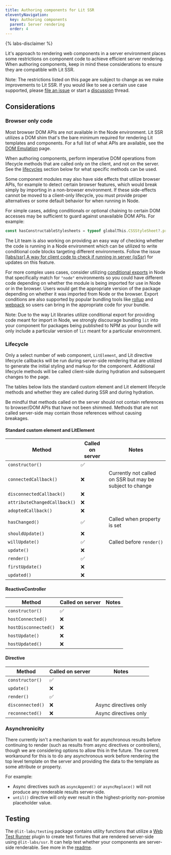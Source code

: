 ```yaml
---
title: Authoring components for Lit SSR
eleventyNavigation:
  key: Authoring components
  parent: Server rendering
  order: 4
---
```


{% labs-disclaimer %}

Lit's approach to rendering web components in a server environment places some restrictions on component code to achieve efficient server rendering. When authoring components, keep in mind these considerations to ensure they are compatible with Lit SSR.

Note: The restrictions listed on this page are subject to change as we make improvements to Lit SSR. If you would like to see a certain use case supported, please [file an issue](https://github.com/lit/lit/issues/new/choose) or start a [discussion](https://github.com/lit/lit/discussions) thread.

## Considerations

### Browser only code

Most browser DOM APIs are not available in the Node environment. Lit SSR utilizes a DOM shim that's the bare minimum required for rendering Lit templates and components. For a full list of what APIs are available, see the [DOM Emulation](/docs/ssr/dom-emulation) page.

When authoring components, perform imperative DOM operations from lifecycle methods that are called only on the client, and not on the server. See the [lifecycles](#lifecycles) section below for what specific methods can be used.

Some component modules may also have side effects that utilize browser APIs, for example to detect certain browser features, which would break simply by importing in a non-browser environment. If these side-effects cannot be moved to a client-only lifecycle, you must provide proper alternatives or some default behavior for when running in Node.

For simple cases, adding conditionals or optional chaining to certain DOM accesses may be sufficient to guard against unavailable DOM APIs. For example:

```js
const hasConstructableStylesheets = typeof globalThis.CSSStyleSheet?.prototype.replaceSync === 'function';
```

The Lit team is also working on providing an easy way of checking whether the code is running in a Node environment which can be utilized to write conditional code blocks targeting different environments. Follow the issue [[labs/ssr] A way for client code to check if running in server (isSsr)](https://github.com/lit/lit/issues/3158) for updates on this feature.

For more complex uses cases, consider utilizing [conditional exports](https://nodejs.org/api/packages.html#conditional-exports) in Node that specifically match for `"node"` environments so you could have different code depending on whether the module is being imported for use in Node or in the browser. Users would get the appropriate version of the package depending on whether it was imported from Node or the browser. Export conditions are also supported by popular bundling tools like [rollup](https://github.com/rollup/plugins/tree/master/packages/node-resolve#exportconditions) and [webpack](https://webpack.js.org/configuration/resolve/#resolveconditionnames) so users can bring in the appropriate code for your bundle.

Note: Due to the way Lit libraries utilize conditional export for providing code meant for import in Node, we strongly discourage bundling `lit` into your component for packages being published to NPM as your bundle will only include a particular version of `lit` meant for a particular environment.

### Lifecycle

Only a select number of web component, `LitElement`, and Lit directive lifecycle callbacks will be run during server-side rendering that are utilized to generate the initial styling and markup for the component. Additional lifecycle methods will be called client-side during hydration and subsequent changes to the page.

The tables below lists the standard custom element and Lit element lifecycle methods and whether they are called during SSR and during hydration.

Be mindful that methods called on the server should not contain references to browser/DOM APIs that have not been shimmed. Methods that are not called server-side may contain those references without causing breakages.

<!-- TODO(augustinekim) Replace emojis below with icons https://github.com/lit/lit.dev/pull/880#discussion_r944821511 -->
#### Standard custom element and LitElement
| Method | Called on server | Notes |
|-|-|-|
| `constructor()` | ✅ | |
| `connectedCallback()` | ❌ | Currently not called on SSR but may be subject to change |
| `disconnectedCallback()` | ❌ | |
| `attributeChangedCallback()` | ❌ | |
| `adoptedCallback()` | ❌ | |
| `hasChanged()` | ✅ | Called when property is set |
| `shouldUpdate()` | ❌ | |
| `willUpdate()` | ✅ | Called before `render()` |
| `update()` | ❌ | |
| `render()` | ✅ | |
| `firstUpdate()` | ❌ | |
| `updated()` | ❌ | |

#### ReactiveController
| Method | Called on server | Notes |
|-|-|-|
| `constructor()` | ✅ | |
| `hostConnected()` | ❌ | |
| `hostDisconnected()` | ❌ | |
| `hostUpdate()` | ❌ | |
| `hostUpdated()` | ❌ | |

#### Directive
| Method | Called on server | Notes |
|-|-|-|
| `constructor()` | ✅ | |
| `update()` | ❌ | |
| `render()` | ✅ | |
| `disconnected()` | ❌ | Async directives only |
| `reconnected()` | ❌ | Async directives only |


### Asynchronicity

There currently isn't a mechanism to wait for asynchronous results before continuing to render (such as results from async directives or controllers), though we are considering options to allow this in the future. The current workaround for this is to do any asynchronous work before rendering the top level template on the server and providing the data to the template as some attribute or property.

For example:
 - Async directives such as `asyncAppend()` or `asyncReplace()` will not produce any renderable results server-side.
 - `until()` directive will only ever result in the highest-priority non-promise placeholder value.

## Testing

The `@lit-labs/testing` package contains utility functions that utilize a [Web Test Runner](https://modern-web.dev/docs/test-runner/overview/) plugin to create test fixtures that are rendered server-side using `@lit-labs/ssr`. It can help test whether your components are server-side renderable. See more in the [readme](https://github.com/lit/lit/tree/main/packages/labs/testing#readme).
